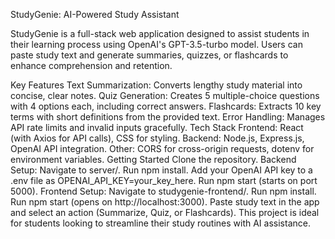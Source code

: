 StudyGenie: AI-Powered Study Assistant

StudyGenie is a full-stack web application designed to assist students in their learning process using OpenAI's GPT-3.5-turbo model. Users can paste study text and generate summaries, quizzes, or flashcards to enhance comprehension and retention.

Key Features
Text Summarization: Converts lengthy study material into concise, clear notes.
Quiz Generation: Creates 5 multiple-choice questions with 4 options each, including correct answers.
Flashcards: Extracts 10 key terms with short definitions from the provided text.
Error Handling: Manages API rate limits and invalid inputs gracefully.
Tech Stack
Frontend: React (with Axios for API calls), CSS for styling.
Backend: Node.js, Express.js, OpenAI API integration.
Other: CORS for cross-origin requests, dotenv for environment variables.
Getting Started
Clone the repository.
Backend Setup:
Navigate to server/.
Run npm install.
Add your OpenAI API key to a .env file as OPENAI_API_KEY=your_key_here.
Run npm start (starts on port 5000).
Frontend Setup:
Navigate to studygenie-frontend/.
Run npm install.
Run npm start (opens on http://localhost:3000).
Paste study text in the app and select an action (Summarize, Quiz, or Flashcards).
This project is ideal for students looking to streamline their study routines with AI assistance.
